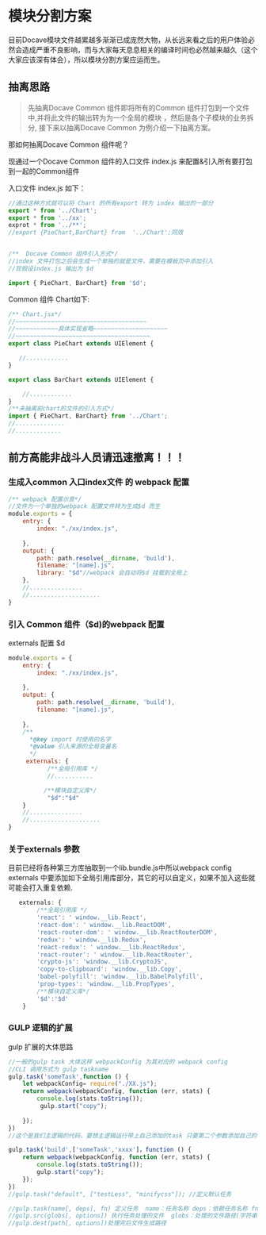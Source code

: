 # 模块分割方案

目前Docave模块文件越累越多渐渐已成庞然大物，从长远来看之后的用户体验必然会造成严重不良影响，而与大家每天息息相关的编译时间也必然越来越久（这个大家应该深有体会），所以模块分割方案应运而生。
## 抽离思路
> 先抽离Docave Common 组件即将所有的Common 组件打包到一个文件中,并将此文件的输出转为为一个全局的模块
，然后是各个子模块的业务拆分,
接下来以抽离Docave Common 为例介绍一下抽离方案。

那如何抽离Docave Common 组件呢？

现通过一个Docave Common 组件的入口文件 index.js 来配置&引入所有要打包到一起的Common组件

入口文件 index.js 如下：
```javascript
//通过这种方式就可以将 Chart 的所有export 转为 index 输出的一部分
export * from '../Chart';
export * from '../xx';
exprot * from '../**';
//export {PieChart,BarChart} from  '../Chart';同效


/**  Docave Common 组件引入方式*/
//index 文件打包之后会生成一个单独的就是文件，需要在模板页中添加引入
//现假设index.js 输出为 $d

import { PieChart, BarChart} from '$d';

```


Common 组件 Chart如下:

```javascript
/** Chart.jsx*/
//~~~~~~~~~~~~~~~~~~~~~~~~~~~~~~~~~~~~~
//~~~~~~~~~~~~具体实现省略~~~~~~~~~~~~~~~~~~~~~
//~~~~~~~~~~~~~~~~~~~~~~~~~~~~~~~~~~~~~~
export class PieChart extends UIElement {

   //............
}

export class BarChart extends UIElement {

    //............
}
/**未抽离前chart的文件的引入方式*/
import { PieChart, BarChart} from '../Chart';
//..............
//.............
```
## 前方高能非战斗人员请迅速撤离！！！

### 生成入common 入口index文件 的 webpack 配置
```javascript
/** webpack 配置示意*/
//文件为一个单独的webpack 配置文件转为生成$d 而生
module.exports = {
    entry: {
        index: "./xx/index.js",
       
    },
    output: {
        path: path.resolve(__dirname, 'build'),
        filename: "[name].js",
        library: "$d"//webpack 会自动将$d 挂载到全局上
    },
    //...............
    //....................
}
```
### 引入 Common 组件（$d)的webpack 配置

externals 配置 $d

```javascript
module.exports = {
    entry: {
        index: "./xx/index.js",
       
    },
    output: {
        path: path.resolve(__dirname, 'build'),
        filename: "[name].js",
       
    },
    /**
      *@key import 时使用的名字
      *@value 引入来源的全局变量名
      */
     externals: {
           /**全局引用库 */
           //...........

          /**模块自定义库*/
           "$d":"$d"
    }
    //...............
    //....................
}
```
### 关于externals 参数
目前已经将各种第三方库抽取到一个lib.bundle.js中所以webpack config  externals 中要添加如下全局引用库部分，其它的可以自定义，如果不加入这些就可能会打入重复依赖.
```javascript
   externals: {
        /**全局引用库 */
        'react': ' window.__lib.React',
        'react-dom': ' window.__lib.ReactDOM',
        'react-router-dom': ' window.__lib.ReactRouterDOM',
        'redux': ' window.__lib.Redux',
        'react-redux': ' window.__lib.ReactRedux',
        'react-router': ' window.__lib.ReactRouter',
        'crypto-js': 'window.__lib.CryptoJS',
        'copy-to-clipboard': 'window.__lib.Copy',
        'babel-polyfill': 'window.__lib.BabelPolyfill',
        'prop-types': 'window.__lib.PropTypes',
        /**模块自定义库*/
        '$d':'$d'
    }
```        
### GULP 逻辑的扩展
gulp 扩展的大体思路
```javascript
//一般的gulp task 大体这样 webpackConfig 为其对应的 webpack config 
//CLI 调用方式为 gulp taskname
gulp.task('someTask',function () {
    let webpackConfig= require("./XX.js");
    return webpack(webpackConfig, function (err, stats) {
        console.log(stats.toString());
         gulp.start("copy");
     
    });
})
//这个是我们主逻辑的代码，要想主逻辑运行带上自己添加的task 只要第二个参数添加自己的tasks 名称即可

gulp.task('build',['someTask','xxxx']，function () {
    return webpack(webpackConfig, function (err, stats) {
        console.log(stats.toString());
        gulp.start("copy");
    });
})
//gulp.task("default", ["testLess", "minifycss"]); //定义默认任务

//gulp.task(name[, deps], fn) 定义任务  name：任务名称 deps：依赖任务名称 fn：回调函数
//gulp.src(globs[, options]) 执行任务处理的文件  globs：处理的文件路径(字符串或者字符串数组) 
//gulp.dest(path[, options])处理完后文件生成路径

```